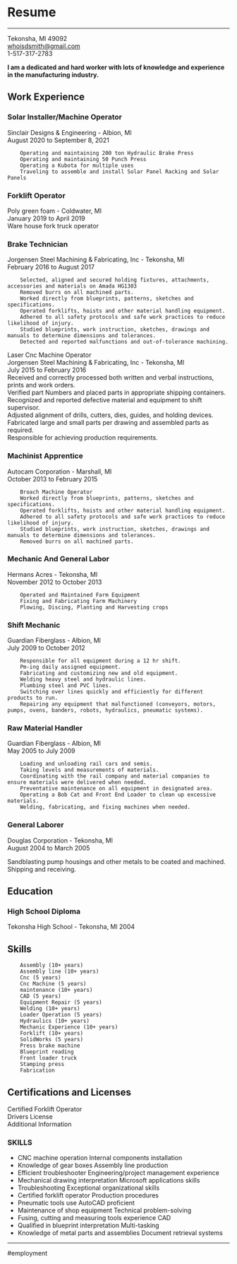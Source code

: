 # Resume

---

Tekonsha, Ml 49092  
whoisdsmith@gmail.com  
1-517-317-2783

**I am a dedicated and hard worker with lots of knowledge and experience in the manufacturing industry.**

## Work Experience

### **Solar Installer/Machine Operator**

Sinclair Designs & Engineering - Albion, Ml  
August 2020 to September 8, 2021

		Operating and maintaining 200 ton Hydraulic Brake Press  
		Operating and maintaining 50 Punch Press  
		Operating a Kubota for multiple uses  
		Traveling to assemble and install Solar Panel Racking and Solar Panels

### **Forklift Operator**

Poly green foam - Coldwater, Ml  
January 2019 to April 2019  
Ware house fork truck operator

### **Brake Technician**

Jorgensen Steel Machining & Fabricating, Inc - Tekonsha, Ml  
February 2016 to August 2017

		Selected, aligned and secured holding fixtures, attachments, accessories and materials on Amada HG1303  
		Removed burrs on all machined parts.  
		Worked directly from blueprints, patterns, sketches and specifications.  
		Operated forklifts, hoists and other material handling equipment.  
		Adhered to all safety protocols and safe work practices to reduce likelihood of injury.  
		Studied blueprints, work instruction, sketches, drawings and manuals to determine dimensions and tolerances.  
		Detected and reported malfunctions and out-of-tolerance machining.  

Laser Cnc Machine Operator  
Jorgensen Steel Machining & Fabricating, Inc - Tekonsha, Ml  
July 2015 to February 2016  
		Received and correctly processed both written and verbal instructions, prints and work orders.  
		Verified part Numbers and placed parts in appropriate shipping containers.  
		Recognized and reported defective material and equipment to shift supervisor.  
		Adjusted alignment of drills, cutters, dies, guides, and holding devices.  
		Fabricated large and small parts per drawing and assembled parts as required.  
		Responsible for achieving production requirements.

### **Machinist Apprentice**

Autocam Corporation - Marshall, Ml  
October 2013 to February 2015

		Broach Machine Operator  
		Worked directly from blueprints, patterns, sketches and specifications.  
		Operated forklifts, hoists and other material handling equipment.  
		Adhered to all safety protocols and safe work practices to reduce likelihood of injury.  
		Studied blueprints, work instruction, sketches, drawings and manuals to determine dimensions and tolerances.  
		Removed burrs on all machined parts.

### **Mechanic And General Labor**

Hermans Acres - Tekonsha, Ml  
November 2012 to October 2013

		Operated and Maintained Farm Equipment  
		Fixing and Fabricating Farm Machinery  
		Plowing, Discing, Planting and Harvesting crops

### **Shift Mechanic**

Guardian Fiberglass - Albion, Ml  
July 2009 to October 2012

		Responsible for all equipment during a 12 hr shift.  
		Pm-ing daily assigned equipment.  
		Fabricating and customizing new and old equipment.  
		Welding heavy steel and hydraulic lines.  
		Plumbing steel and PVC lines.  
		Switching over lines quickly and efficiently for different products to run.  
		Repairing any equipment that malfunctioned (conveyors, motors, pumps, ovens, banders, robots, hydraulics, pneumatic systems).

### **Raw Material Handler**

Guardian Fiberglass - Albion, Ml  
May 2005 to July 2009

		Loading and unloading rail cars and semis.  
		Taking levels and measurements of materials.  
		Coordinating with the rail company and material companies to ensure materials were delivered when needed.  
		Preventative maintenance on all equipment in designated area.  
		Operating a Bob Cat and Front End Loader to clean up excessive materials.  
		Welding, fabricating, and fixing machines when needed.

### **General Laborer**

Douglas Corporation - Tekonsha, Ml  
August 2004 to March 2005

Sandblasting pump housings and other metals to be coated and machined.  
Shipping and receiving.

## Education

### **High School Diploma**

Tekonsha High School - Tekonsha, Ml 2004

## Skills

		Assembly (10+ years)  
		Assembly line (10+ years)  
		Cnc (5 years)  
		Cnc Machine (5 years)  
		maintenance (10+ years)  
		CAD (5 years)  
		Equipment Repair (5 years)  
		Welding (10+ years)  
		Loader Operation (5 years)  
		Hydraulics (10+ years)  
		Mechanic Experience (10+ years)  
		Forklift (10+ years)  
		SolidWorks (5 years)  
		Press brake machine  
		Blueprint reading  
		Front loader truck  
		Stamping press  
		Fabrication

## Certifications and Licenses

Certified Forklift Operator  
Drivers License  
Additional Information

### **SKILLS**

- CNC machine operation Internal components installation
- Knowledge of gear boxes Assembly line production
- Efficient troubleshooter Engineering/project management experience
- Mechanical drawing interpretation Microsoft applications skills
- Troubleshooting Exceptional organizational skills
- Certified forklift operator Production procedures
- Pneumatic tools use AutoCAD proficient
- Maintenance of shop equipment Technical problem-solving
- Fusing, cutting and measuring tools experience CAD
- Qualified in blueprint interpretation Multi-tasking
- Knowledge of metal parts and assemblies Document retrieval systems

---

#employment

